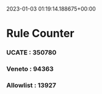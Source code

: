 2023-01-03 01:19:14.188675+00:00
# Rule Counter 
 ### UCATE : 350780

 ### Veneto : 94363

 ### Allowlist : 13927